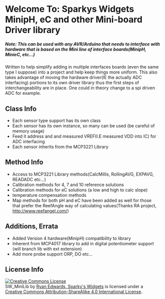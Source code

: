 Welcome To: Sparkys Widgets MinipH, eC and other Mini-board Driver library
================================


##### Note: This can be used with any AVR/Arduino that needs to interface with hardware that is based on the Mini line of interface boards(MinipH, MinieC, etc...)

Written to help simplify adding in multiple interfaces boards (even the same type I suppose) into a project and help keep things more uniform. This also takes advantage of moving the hardware driver(IE the actually ADC interfacing) portions to its own driver library thus the first steps of interchangeability are in place. One could in theory change to a spi driven ADC for example.

Class Info
-------------------------

- Each sensor type support has its own class
- Each sensor has its own instance, so many can be used (be careful of memory usage)
- Feed it address and and measured VREF(I.E measured VDD into IC) for ADC interfacing
- Each sensor inherits from the MCP3221 Library 


Method Info
-------------------------

- Access to MCP3221 Library methods(CalcMillis, RollingAVG, EXPAVG, READADC etc...)
- Calibration methods for 4, 7 and 10 reference solutions
- Calibration methods for eC solutions (a low and high to calc slope)
- temperature compensation methods
- Map methods for both pH and eC have been added as well for those that prefer the ReefAngle way of calculating values(Thanks RA project, http://www.reefangel.com/)

Additions, Errata
-------------------------

- Added Version 4 hardware(MinipH) compatibility to library
- Inherent from MCP4017 library to add in digital potentiometer support (will branch lib with ext extension)
- Add more probe support ORP, DO etc...


License Info
-------------------------

<a rel="license" href="http://creativecommons.org/licenses/by-sa/4.0/"><img alt="Creative Commons License" style="border-width:0" src="https://i.creativecommons.org/l/by-sa/4.0/88x31.png" /></a><br /><span xmlns:dct="http://purl.org/dc/terms/" property="dct:title">SW_MiniLib</span> by <a xmlns:cc="http://creativecommons.org/ns#" href="http://www.sparkyswidgets.com/" property="cc:attributionName" rel="cc:attributionURL">Ryan Edwards, Sparky's Widgets</a> is licensed under a <a rel="license" href="http://creativecommons.org/licenses/by-sa/4.0/">Creative Commons Attribution-ShareAlike 4.0 International License</a>.